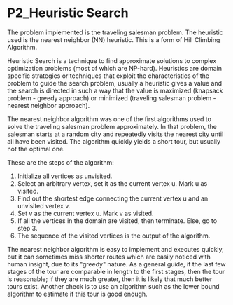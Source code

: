 # P2_Heuristic Search

The problem implemented is the traveling salesman problem. The heuristic used is the nearest neighbor (NN) heuristic. This is a form of Hill Climbing Algorithm.

Heuristic Search is a technique to find approximate solutions to complex optimization problems (most of which are NP-hard). Heuristics are domain specific strategies or techniques that exploit the characteristics of the problem to guide the search problem, usually a heuristic gives a value and the search is directed in such a way that the value is maximized (knapsack problem - greedy approach) or minimized (traveling salesman problem - nearest neighbor approach).

The nearest neighbor algorithm was one of the first algorithms used to solve the traveling salesman problem approximately. In that problem, the salesman starts at a random city and repeatedly visits the nearest city until all have been visited. The algorithm quickly yields a short tour, but usually not the optimal one.

These are the steps of the algorithm:

1. Initialize all vertices as unvisited.
2. Select an arbitrary vertex, set it as the current vertex u. Mark u as visited.
3. Find out the shortest edge connecting the current vertex u and an unvisited vertex v.
4. Set v as the current vertex u. Mark v as visited.
5. If all the vertices in the domain are visited, then terminate. Else, go to step 3.
6. The sequence of the visited vertices is the output of the algorithm.

The nearest neighbor algorithm is easy to implement and executes quickly, but it can sometimes miss shorter routes which are easily noticed with human insight, due to its "greedy" nature. As a general guide, if the last few stages of the tour are comparable in length to the first stages, then the tour is reasonable; if they are much greater, then it is likely that much better tours exist. Another check is to use an algorithm such as the lower bound algorithm to estimate if this tour is good enough.
